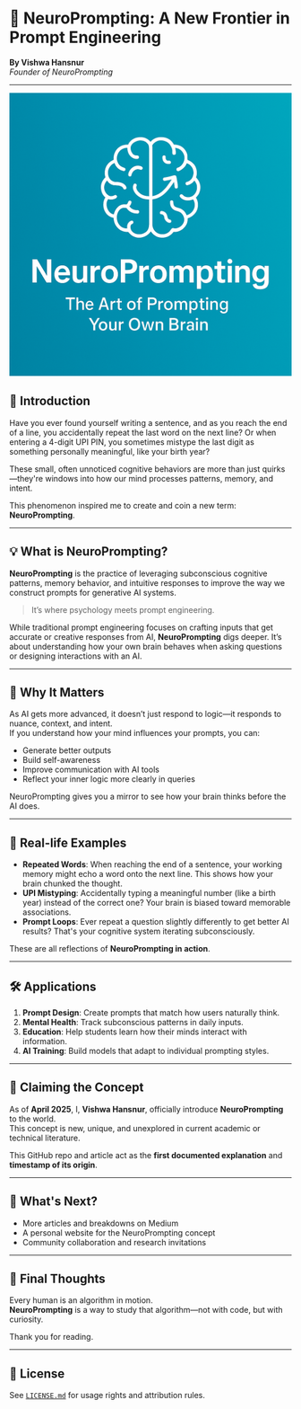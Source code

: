 # 🧠 NeuroPrompting: A New Frontier in Prompt Engineering

**By Vishwa Hansnur**  
*Founder of NeuroPrompting*

---
![NeuroPrompting Banner](NeuroPrompting.png)
## 🧠 Introduction

Have you ever found yourself writing a sentence, and as you reach the end of a line, you accidentally repeat the last word on the next line? Or when entering a 4-digit UPI PIN, you sometimes mistype the last digit as something personally meaningful, like your birth year?

These small, often unnoticed cognitive behaviors are more than just quirks—they're windows into how our mind processes patterns, memory, and intent.

This phenomenon inspired me to create and coin a new term: **NeuroPrompting**.

---

## 💡 What is NeuroPrompting?

**NeuroPrompting** is the practice of leveraging subconscious cognitive patterns, memory behavior, and intuitive responses to improve the way we construct prompts for generative AI systems.

> It’s where psychology meets prompt engineering.

While traditional prompt engineering focuses on crafting inputs that get accurate or creative responses from AI, **NeuroPrompting** digs deeper. It’s about understanding how your own brain behaves when asking questions or designing interactions with an AI.

---

## 🎯 Why It Matters

As AI gets more advanced, it doesn’t just respond to logic—it responds to nuance, context, and intent.  
If you understand how your mind influences your prompts, you can:

- Generate better outputs
- Build self-awareness
- Improve communication with AI tools
- Reflect your inner logic more clearly in queries

NeuroPrompting gives you a mirror to see how your brain thinks before the AI does.

---

## 🧩 Real-life Examples

- **Repeated Words**: When reaching the end of a sentence, your working memory might echo a word onto the next line. This shows how your brain chunked the thought.
- **UPI Mistyping**: Accidentally typing a meaningful number (like a birth year) instead of the correct one? Your brain is biased toward memorable associations.
- **Prompt Loops**: Ever repeat a question slightly differently to get better AI results? That's your cognitive system iterating subconsciously.

These are all reflections of **NeuroPrompting in action**.

---

## 🛠️ Applications

1. **Prompt Design**: Create prompts that match how users naturally think.
2. **Mental Health**: Track subconscious patterns in daily inputs.
3. **Education**: Help students learn how their minds interact with information.
4. **AI Training**: Build models that adapt to individual prompting styles.

---

## 🧾 Claiming the Concept

As of **April 2025**, I, **Vishwa Hansnur**, officially introduce **NeuroPrompting** to the world.  
This concept is new, unique, and unexplored in current academic or technical literature.

This GitHub repo and article act as the **first documented explanation** and **timestamp of its origin**.

---

## 🚀 What's Next?

- More articles and breakdowns on Medium
- A personal website for the NeuroPrompting concept
- Community collaboration and research invitations

---

## 📌 Final Thoughts

Every human is an algorithm in motion.  
**NeuroPrompting** is a way to study that algorithm—not with code, but with curiosity.

Thank you for reading.

---

## 📄 License

See [`LICENSE.md`](LICENSE.md) for usage rights and attribution rules.


